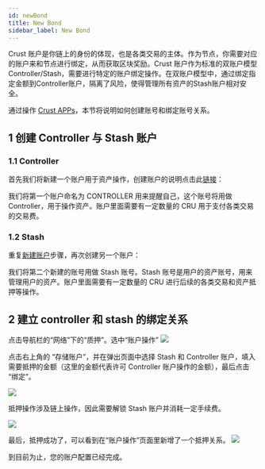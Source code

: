 ```yaml
---
id: newBond
title: New Bond
sidebar_label: New Bond
---
```


Crust 账户是你链上的身份的体现，也是各类交易的主体。作为节点，你需要对应的账户来和节点进行绑定，从而获取区块奖励。Crust 账户作为标准的双账户模型 Controller/Stash，需要进行特定的账户绑定操作。在双账户模型中，通过绑定指定金额到Controller账户，隔离了风险，使得管理所有资产的Stash账户相对安全。

通过操作 [Crust APPs](http://apps.crust.network/)，本节将说明如何创建账号和绑定账号关系。

## 1 创建 Controller 与 Stash 账户

### 1.1 Controller

首先我们将新建一个账户用于资产操作，创建账户的说明点击此[链接](crust-account.md)：

我们将第一个账户命名为 CONTROLLER 用来提醒自己，这个账号将用做 Controller，用于操作资产。账户里面需要有一定数量的 CRU 用于支付各类交易的交易费。

### 1.2 Stash

重复[新建账户](crust-account.md)步骤，再次创建另一个账户：

我们将第二个新建的账号用做 Stash 账号。Stash 账号是用户的资产账号，用来管理用户的资产。账户里面需要有一定数量的 CRU 进行后续的各类交易和资产抵押等操作。

## 2 建立 controller 和 stash 的绑定关系

点击导航栏的“网络”下的“质押”。选中“账户操作”
![](assets/newBond/stakingAccount.png)
 
点击右上角的 “存储账户”，并在弹出页面中选择 Stash 和 Controller 账户，填入需要抵押的金额（这里的金额代表许可 Controller 账户操作的金额），最后点击 “绑定”。

![](assets/newBond/bond.png)
 
抵押操作涉及链上操作，因此需要解锁 Stash 账户并消耗一定手续费。

![](assets/newBond/sendTx.png)
 
最后，抵押成功了，可以看到在“账户操作”页面里新增了一个抵押关系。
![](assets/newBond/stakingSuccess.png)
 
到目前为止，您的账户配置已经完成。